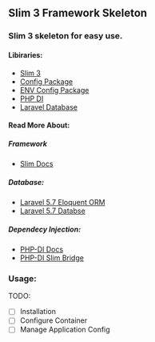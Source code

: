 ## Slim 3 Framework Skeleton

### Slim 3 skeleton for easy use.

#### Libiraries:
- [Slim 3](https://github.com/slimphp/Slim)
- [Config Package](https://github.com/hassankhan/config)
- [ENV Config Package](https://github.com/vlucas/phpdotenv)
- [PHP DI](https://github.com/PHP-DI/Slim-Bridge)
- [Laravel Database](https://github.com/illuminate/database)


#### Read More About:
##### Framework
- [Slim Docs](https://www.slimframework.com/)
##### Database:
- [Laravel 5.7 Eloquent ORM](https://laravel.com/docs/5.7/eloquent)
- [Laravel 5.7 Databse](https://laravel.com/docs/5.7/database)

##### Dependecy Injection:
- [PHP-DI Docs](http://php-di.org/doc/getting-started.html)
- [PHP-DI Slim Bridge](http://php-di.org/doc/frameworks/slim.html)


### Usage:
  TODO:
- [ ] Installation
- [ ] Configure Container
- [ ] Manage Application Config
